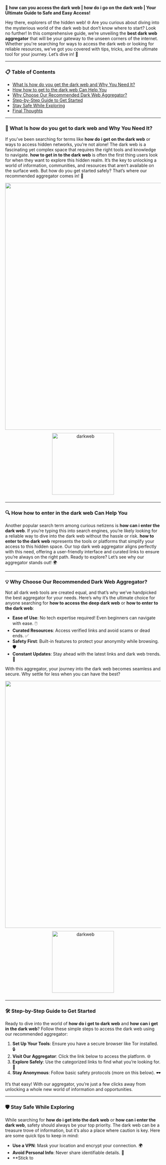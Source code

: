 **🚀 how can you access the dark web | how do i go on the dark web | Your Ultimate Guide to Safe and Easy Access!**

Hey there, explorers of the hidden web! 🌐 Are you curious about diving into the mysterious world of the dark web but don’t know where to start? Look no further! In this comprehensive guide, we’re unveiling the **best dark web aggregator** that will be your gateway to the unseen corners of the internet. Whether you're searching for ways to access the dark web or looking for reliable resources, we’ve got you covered with tips, tricks, and the ultimate tool for your journey. Let’s dive in! 🚀

---

### 📋 Table of Contents
- [What Is how do you get the dark web and Why You Need It?](#what-is-primarykeyword)
- [How how to get to the dark web Can Help You](#how-secondarykeyword-helps)
- [Why Choose Our Recommended Dark Web Aggregator?](#why-choose-our-aggregator)
- [Step-by-Step Guide to Get Started](#step-by-step-guide)
- [Stay Safe While Exploring](#stay-safe)
- [Final Thoughts](#final-thoughts)

---

### 🌟 What Is how do you get to dark web and Why You Need It? <a name="what-is-primarykeyword"></a>

If you’ve been searching for terms like **how do i get on the dark web** or ways to access hidden networks, you’re not alone! The dark web is a fascinating yet complex space that requires the right tools and knowledge to navigate. **how to get in to the dark web** is often the first thing users look for when they want to explore this hidden realm. It’s the key to unlocking a world of information, communities, and resources that aren’t available on the surface web. But how do you get started safely? That’s where our recommended aggregator comes in! 🔑

<img src="https://imagedelivery.net/R7R2gvNaHJl_gw06IoIdgw/71107b00-79d1-4d91-00c9-ee1f3444fd00/public" alt="" width="800"/>  
<div align="center">
  <a href="https://torcat.vip/">
    <img src="https://imagedelivery.net/R7R2gvNaHJl_gw06IoIdgw/8005aa21-0e3e-4c36-9cfc-1bda8ed1c700/public" alt="darkweb" width="200" height="auto" style="max-width: 100%; margin: 10px 0;" />
  </a>
</div>

---

### 🔍 How how to enter in the dark web Can Help You <a name="how-secondarykeyword-helps"></a>

Another popular search term among curious netizens is **how can i enter the dark web**. If you’re typing this into search engines, you’re likely looking for a reliable way to dive into the dark web without the hassle or risk. **how to enter to the dark web** represents the tools or platforms that simplify your access to this hidden space. Our top dark web aggregator aligns perfectly with this need, offering a user-friendly interface and curated links to ensure you’re always on the right path. Ready to explore? Let’s see why our aggregator stands out! 🌍

---

### 💡 Why Choose Our Recommended Dark Web Aggregator? <a name="why-choose-our-aggregator"></a>

Not all dark web tools are created equal, and that’s why we’ve handpicked the best aggregator for your needs. Here’s why it’s the ultimate choice for anyone searching for **how to access the deep dark web** or **how to enter to the dark web**:

- **Ease of Use**: No tech expertise required! Even beginners can navigate with ease. 🖱️
- **Curated Resources**: Access verified links and avoid scams or dead ends. ✅
- **Safety First**: Built-in features to protect your anonymity while browsing. 🛡️
- **Constant Updates**: Stay ahead with the latest links and dark web trends. 🔄

With this aggregator, your journey into the dark web becomes seamless and secure. Why settle for less when you can have the best?

<img src="https://imagedelivery.net/R7R2gvNaHJl_gw06IoIdgw/71107b00-79d1-4d91-00c9-ee1f3444fd00/public" alt="" width="800"/>  
<div align="center">
  <a href="https://torcat.vip/">
    <img src="https://imagedelivery.net/R7R2gvNaHJl_gw06IoIdgw/8005aa21-0e3e-4c36-9cfc-1bda8ed1c700/public" alt="darkweb" width="200" height="auto" style="max-width: 100%; margin: 10px 0;" />
  </a>
</div>

---

### 🛠️ Step-by-Step Guide to Get Started <a name="step-by-step-guide"></a>

Ready to dive into the world of **how do i get to dark web** and **how can i get in the dark web**? Follow these simple steps to access the dark web using our recommended aggregator:

1. **Set Up Your Tools**: Ensure you have a secure browser like Tor installed. 🔒
2. **Visit Our Aggregator**: Click the link below to access the platform. 🌐
3. **Explore Safely**: Use the categorized links to find what you’re looking for. 🔎
4. **Stay Anonymous**: Follow basic safety protocols (more on this below). 🕶️

It’s that easy! With our aggregator, you’re just a few clicks away from unlocking a whole new world of information and opportunities.

---

### 🛡️ Stay Safe While Exploring <a name="stay-safe"></a>

While searching for **how do i get into the dark web** or **how can i enter the dark web**, safety should always be your top priority. The dark web can be a treasure trove of information, but it’s also a place where caution is key. Here are some quick tips to keep in mind:

- **Use a VPN**: Mask your location and encrypt your connection. 🌍
- **Avoid Personal Info**: Never share identifiable details. 🚫
- **Stick to
